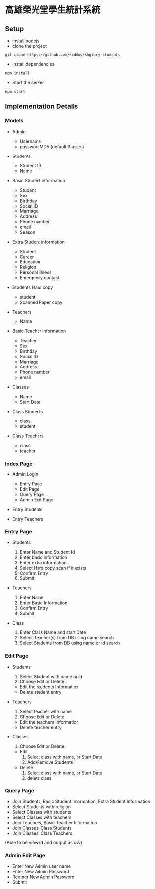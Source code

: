高雄榮光堂學生統計系統
======================

## Setup

* install [nodejs](https://nodejs.org/en/)
* clone the project

```shell
git clone https://github.com/kiddos/khglory-students
```

* install dependencies

```shell
npm install
```

* Start the server

```shell
npm start
```


## Implementation Details

### Models

* Admin
  - Username
  - passwordMD5
(default 3 users)

* Students
  - Student ID
  - Name

* Basic Student information
  - Student
  - Sex
  - Birthday
  - Social ID
  - Marriage
  - Address
  - Phone number
  - email
  - Season

* Extra Student information
  - Student
  - Career
  - Education
  - Religion
  - Personal illness
  - Emergency contact

* Students Hard copy
  - student
  - Scanned Paper copy

* Teachers
  - Name

* Basic Teacher information
  - Teacher
  - Sex
  - Birthday
  - Social ID
  - Marriage
  - Address
  - Phone number
  - email

* Classes
  - Name
  - Start Date

* Class Students
  - class
  - student

* Class Teachers
  - class
  - teacher


### Index Page

* Admin Login
  - Entry Page
  - Edit Page
  - Query Page
  - Admin Edit Page

* Entry Students
* Entry Teachers


### Entry Page

* Students
  1. Enter Name and Student Id
  2. Enter basic information
  3. Enter extra information
  4. Select Hard copy scan if it exists
  5. Confirm Entry
  6. Submit

* Teachers
  1. Enter Name
  2. Enter Basic Information
  3. Confirm Entry
  4. Submit

* Class
  1. Enter Class Name and start Date
  2. Select Teacher(s) from DB using name search
  3. Select Students from DB using name or id search

### Edit Page

* Students
  1. Select Student with name or id
  2. Choose Edit or Delete
    - Edit the students Information
    - Delete student entry

* Teachers
  1. Select teacher with name
  2. Choose Edit or Delete
    - Edit the teachers Information
    - Delete teacher entry

* Classes
  1. Choose Edit or Delete
    - Edit
      1. Select class with name, or Start Date
      2. Add/Remove Students
    - Delete
      1. Select class with name, or Start Date
      2. delete class


### Query Page

* Join Students, Basic Student Information, Extra Student Information
* Select Students with religion
* Select Classes with students
* Select Classes with teachers
* Join Teachers, Basic Teacher Information
* Join Classes, Class Students
* Join Classes, Class Teachers

(Able to be viewed and output as csv)


### Admin Edit Page

* Enter New Admin user name
* Enter New Admin Password
* Reetner New Admin Password
* Submit
